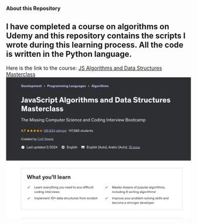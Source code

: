 #### About this Repository

I have completed a course on **algorithms** on Udemy and this repository contains the scripts I wrote during this learning process. All the code is written in the Python language.
---
Here is the link to the course: [JS Algorithms and Data Structures Masterclass](https://www.udemy.com/course/js-algorithms-and-data-structures-masterclass/)
![course image](CoursImage.png)
